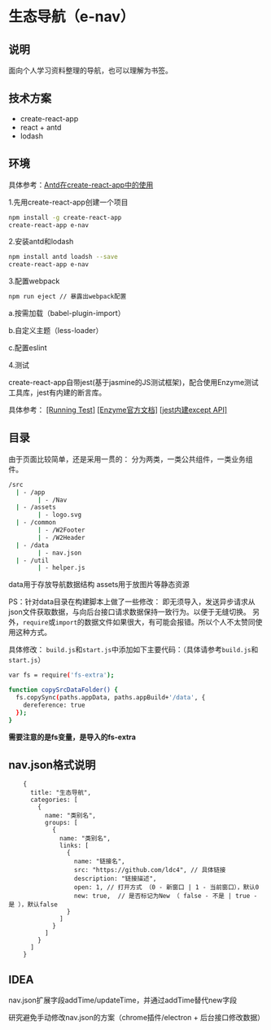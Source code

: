 # 生态导航（e-nav）

## 说明

面向个人学习资料整理的导航，也可以理解为书签。

## 技术方案

- create-react-app
- react + antd
- lodash

## 环境

具体参考：[Antd在create-react-app中的使用](https://ant.design/docs/react/use-with-create-react-app-cn)

1.先用create-react-app创建一个项目

```bash
npm install -g create-react-app
create-react-app e-nav
```

2.安装antd和lodash

```bash
npm install antd loadsh --save
create-react-app e-nav
```

3.配置webpack

```bash
npm run eject // 暴露出webpack配置
```

a.按需加载（babel-plugin-import）

b.自定义主题（less-loader）

c.配置eslint

4.测试

create-react-app自带jest(基于jasmine的JS测试框架)，配合使用Enzyme测试工具库，jest有内建的断言库。

具体参考：
[[Running Test]](https://github.com/facebookincubator/create-react-app/blob/master/packages/react-scripts/template/README.md#running-tests)
[[Enzyme官方文档]](http://airbnb.io/enzyme/)
[[jest内建except API]](http://facebook.github.io/jest/docs/expect.html)

## 目录

由于页面比较简单，还是采用一贯的：
分为两类，一类公共组件，一类业务组件。

```bash
/src
  | - /app
        | - /Nav
  | - /assets
        | - logo.svg
  | - /common
        | - /W2Footer
        | - /W2Header
  | - /data
        | - nav.json
  | - /util
        | - helper.js
```
data用于存放导航数据结构
assets用于放图片等静态资源

PS：针对data目录在构建脚本上做了一些修改：
即无须导入，发送异步请求从json文件获取数据，与向后台接口请求数据保持一致行为。以便于无缝切换。
另外，`require`或`import`的数据文件如果很大，有可能会报错。所以个人不太赞同使用这种方式。

具体修改：
`build.js`和`start.js`中添加如下主要代码：（具体请参考`build.js`和`start.js`）
```bash
var fs = require('fs-extra');

function copySrcDataFolder() {
  fs.copySync(paths.appData, paths.appBuild+'/data', {
    dereference: true
  });
}
```
**需要注意的是fs变量，是导入的fs-extra**

## nav.json格式说明

```
    {
      title: "生态导航",
      categories: [
        {
          name: "类别名",
          groups: [
            {
              name: "类别名",
              links: [
                {
                  name: "链接名",
                  src: "https://github.com/ldc4", // 具体链接
                  description: "链接描述",
                  open: 1, // 打开方式 （0 - 新窗口 | 1 - 当前窗口），默认0
                  new: true,  // 是否标记为New （ false - 不是 | true - 是 ），默认false
                }
              ]
            }
          ]
        }
      ]
    }
```

## IDEA

nav.json扩展字段addTime/updateTime，并通过addTime替代new字段

研究避免手动修改nav.json的方案（chrome插件/electron + 后台接口修改数据）


